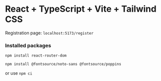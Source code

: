 # React + TypeScript + Vite + Tailwind CSS

 Registration page: ```localhost:5173/register```

### Installed packages

```npm install react-router-dom```

```npm install @fontsource/noto-sans @fontsource/poppins```

or use ```npm ci``` 
